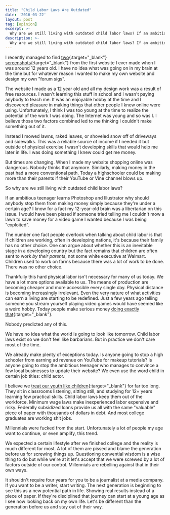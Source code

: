 ```yaml
---
title: "Child Labor Laws Are Outdated"
date: '2016-03-22'
layout: post
tag: [opinion]
excerpt: >-
  Why are we still living with outdated child labor laws? If an ambitious teenager learns Photoshop and Illustrator why should anybody stop them from making money simply because they're under a certain age?
description: >-
  Why are we still living with outdated child labor laws? If an ambitious teenager learns Photoshop and Illustrator why should anybody stop them from making money simply because they're under a certain age?
---
```


I recently managed to find [two](http://web.archive.org/web/20090830202605/http://geocities.com/ajmorgan25/){:target="_blank"} [screenshots](http://web.archive.org/web/20040511180502/http://www.geocities.com/ajmorgan25/){:target="_blank"} from the first website I ever made when I was around 12 years old. I have no idea what was going on in my brain at the time but for whatever reason I wanted to make my own website and design my own "forum sigs".

The website I made as a 12 year old and all my design work was a result of free resources. I wasn't learning this stuff in school and I wasn't paying anybody to teach me. It was an enjoyable hobby at the time and I discovered pleasure in making things that other people I knew online were using. Unfortunately, I think I was too young at the time to realize the potential of the work I was doing. The Internet was young and so was I. I believe those two factors combined led to me thinking I couldn't make something out of it.

Instead I mowed lawns, raked leaves, or shoveled snow off of driveways and sidewalks. This was a reliable source of income if I needed it but outside of physical exercise I wasn't developing skills that would help me later in life. I was doing something I knew could get me money.

But times are changing. When I made my website shopping online was dangerous. Nobody thinks that anymore. Similarly, making money in the past had a more conventional path. Today a highschooler could be making more than their parents if their YouTube or Vine channel blows up.

So why are we still living with outdated child labor laws?

If an ambitious teenager learns Photoshop and Illustrator why should anybody stop them from making money simply because they're under a certain age? I know for a fact my 12-year-old brain was a libertarian on this issue. I would have been pissed if someone tried telling me I couldn't mow a lawn to save money for a video game I wanted because I was being "exploited".

The number one fact people overlook when talking about child labor is that if children are working, often in developing nations, it's because their family has no other choice. One can argue about whether this is an inevitable stage in a developing country but the fact remains that children are often sent to work *by their parents*, not some white executive at Walmart. Children used to work on farms because there was a lot of work to be done. There was no other choice.

Thankfully this hard physical labor isn't necessary for many of us today. We have a lot more options available to us. The means of production are becoming cheaper and more accessible every single day. Physical distance is becoming increasingly irrelevant. Even the very nature of what activities can earn a living are starting to be redefined. Just a few years ago telling someone you stream yourself playing video games would have seemed like a weird hobby. Today people make serious money [doing exactly that](https://www.twitch.tv/){:target="_blank"}.

Nobody predicted any of this.

We have no idea what the world is going to look like tomorrow. Child labor laws exist so we don't feel like barbarians. But in practice we don't care most of the time.

We already make plenty of exceptions today. Is anyone going to stop a high schooler from earning ad revenue on YouTube for makeup tutorials? Is anyone going to stop the ambitious teenager who manages to convince a few local businesses to update their website? We even use the word child in certain job titles: child actor.

I believe we [treat our youth like children](https://www.youtube.com/watch?v=_z4zGMGSS38){:target="_blank"} for far too long. They sit in classrooms listening, sitting still, and studying for 12+ years learning few practical skills. Child labor laws keep them out of the workforce. Minimum wage laws make inexperienced labor expensive and risky. Federally subsidized loans provide us all with the same "valuable" piece of paper with thousands of dollars in debt. And most college graduates are working shit jobs.

Millennials were fucked from the start. Unfortunately a lot of people my age want to continue, or even amplify, this trend.

We expected a certain lifestyle after we finished college and the reality is much different for most. A lot of them are pissed and blame the generation before us for screwing things up. Questioning convential wisdom is a wise thing to do but while we're at it let's accept that we were screwed by a lot of factors outside of our control. Millennials are rebelling against that in their own ways.

It shouldn't require four years for you to be a journalist at a media company. If you want to be a writer, start writing. The next generation is beginning to see this as a new potential path in life. Showing real results instead of a piece of paper. If they're disciplined that journey can start at a young age as I see now looking back on my own life. Let's be different than the generation before us and stay out of their way.
